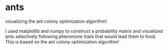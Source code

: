 # ants
visualizing the ant colony optimization algorithm!

I used matplotlib and numpy to construct a probability matrix and visualized ants selectively following pheromone trails that would lead them to food. This is based on the ant colony optimization algorithm!
